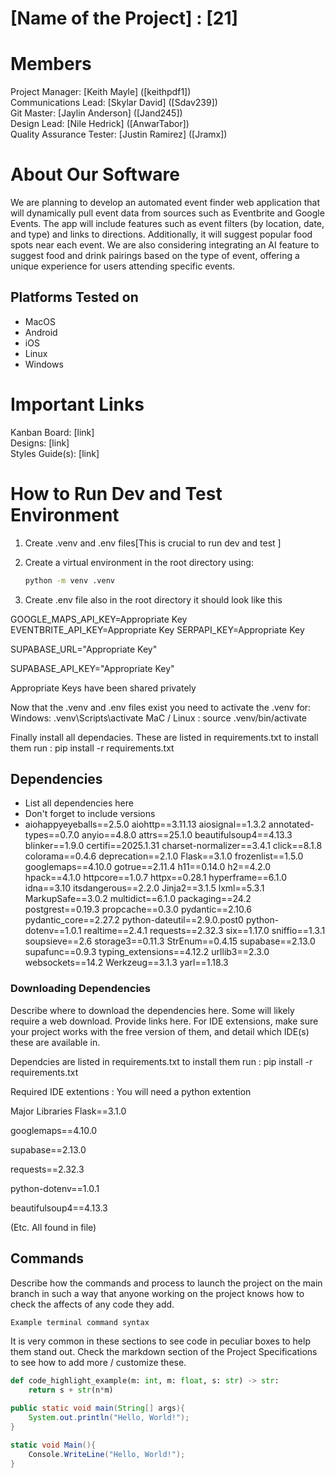 # [Name of the Project] : [21]
# Members
Project Manager: [Keith Mayle] ([keithpdf1])\
Communications Lead: [Skylar David] ([Sdav239])\
Git Master: [Jaylin Anderson] ([Jand245])\
Design Lead: [Nile Hedrick] ([AnwarTabor])\
Quality Assurance Tester: [Justin Ramirez] ([Jramx])

# About Our Software

We are planning to develop an automated event finder web application that will dynamically pull event data from sources such as Eventbrite and Google Events. The app will include features such as event filters (by location, date, and type) and links to directions. Additionally, it will suggest popular food spots near each event.
We are also considering integrating an AI feature to suggest food and drink pairings based on the type of event, offering a unique experience for users attending specific events.

## Platforms Tested on
- MacOS
- Android
- iOS
- Linux
- Windows
# Important Links
Kanban Board: [link]\
Designs: [link]\
Styles Guide(s): [link]

# How to Run Dev and Test Environment
1) Create .venv and .env files[This is crucial to run dev and test ]
   
2) Create a virtual environment in the root directory using:
   ```bash
   python -m venv .venv

 3) Create .env file also in the root directory it should look like this
    
GOOGLE_MAPS_API_KEY=Appropriate Key
EVENTBRITE_API_KEY=Appropriate Key
SERPAPI_KEY=Appropriate Key

SUPABASE_URL="Appropriate Key"

SUPABASE_API_KEY="Appropriate Key"

Appropriate Keys have been shared privately

Now that the .venv and .env files exist you need to activate the .venv
for:
Windows: .venv\Scripts\activate
MaC / Linux : source .venv/bin/activate

Finally install all dependacies. These are listed in requirements.txt
to install them run : pip install -r requirements.txt
    


## Dependencies
- List all dependencies here
- Don't forget to include versions
- aiohappyeyeballs==2.5.0
aiohttp==3.11.13
aiosignal==1.3.2
annotated-types==0.7.0
anyio==4.8.0
attrs==25.1.0
beautifulsoup4==4.13.3
blinker==1.9.0
certifi==2025.1.31
charset-normalizer==3.4.1
click==8.1.8
colorama==0.4.6
deprecation==2.1.0
Flask==3.1.0
frozenlist==1.5.0
googlemaps==4.10.0
gotrue==2.11.4
h11==0.14.0
h2==4.2.0
hpack==4.1.0
httpcore==1.0.7
httpx==0.28.1
hyperframe==6.1.0
idna==3.10
itsdangerous==2.2.0
Jinja2==3.1.5
lxml==5.3.1
MarkupSafe==3.0.2
multidict==6.1.0
packaging==24.2
postgrest==0.19.3
propcache==0.3.0
pydantic==2.10.6
pydantic_core==2.27.2
python-dateutil==2.9.0.post0
python-dotenv==1.0.1
realtime==2.4.1
requests==2.32.3
six==1.17.0
sniffio==1.3.1
soupsieve==2.6
storage3==0.11.3
StrEnum==0.4.15
supabase==2.13.0
supafunc==0.9.3
typing_extensions==4.12.2
urllib3==2.3.0
websockets==14.2
Werkzeug==3.1.3
yarl==1.18.3

### Downloading Dependencies
Describe where to download the dependencies here. Some will likely require a web download. Provide links here. For IDE extensions, make sure your project works with the free version of them, and detail which IDE(s) these are available in.

Dependcies are listed in requirements.txt
to install them run : pip install -r requirements.txt

Required IDE extentions : You will need a python extention


Major Libraries
Flask==3.1.0

googlemaps==4.10.0

supabase==2.13.0

requests==2.32.3

python-dotenv==1.0.1

beautifulsoup4==4.13.3

(Etc. All found in file)

## Commands
Describe how the commands and process to launch the project on the main branch in such a way that anyone working on the project knows how to check the affects of any code they add.

```sh
Example terminal command syntax
```

It is very common in these sections to see code in peculiar boxes to help them stand out. Check the markdown section of the Project Specifications to see how to add more / customize these.

```python
def code_highlight_example(m: int, m: float, s: str) -> str:
	return s + str(n*m)
```

```java
public static void main(String[] args){
	System.out.println("Hello, World!");
}
```

```c#
static void Main(){
	Console.WriteLine("Hello, World!");
}
```
